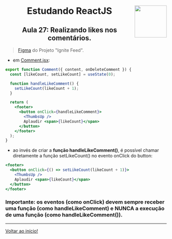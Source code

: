 <div align="center">
<a href="https://github.com/monicaquintal" target="_blank"><img align="right" height="100" src="https://cdn.jsdelivr.net/gh/devicons/devicon/icons/react/react-original.svg" /></a>
<h1>Estudando ReactJS</h1>
<h2>Aula 27: Realizando likes nos comentários.</h2>
</div>

> [Figma](https://www.figma.com/community/file/1113573231685349036) do Projeto "Ignite Feed".

- em [Comment.jsx](../../projetos/01-fundamentos-reactjs/src/components/Comment.jsx):

~~~jsx
export function Comment({ content, onDeleteComment }) {
  const [likeCount, setLikeCount] = useState(0);

  function handleLikeComment() {
    setLikeCount(likeCount + 1);
  }

  return (
    <footer>
      <button onClick={handleLikeComment}>
        <ThumbsUp />
        Aplaudir <span>{likeCount}</span>
      </button>
    </footer>
  );
}
~~~

- ao invés de criar a **função handleLikeComment()**, é possível chamar diretamente a função setLikeCount() no evento onClick do button:

~~~jsx
<footer>
  <button onClick={() => setLikeCount(likeCount + 1)}>
    <ThumbsUp />
    Aplaudir <span>{likeCount}</span>
  </button>
</footer>
~~~

### Importante: os eventos (como onClick) devem sempre receber uma função (como handleLikeComment) e **NUNCA** a execução de uma função (como handleLikeComment()).

---

[Voltar ao início!](https://github.com/monicaquintal/estudandoReact/)